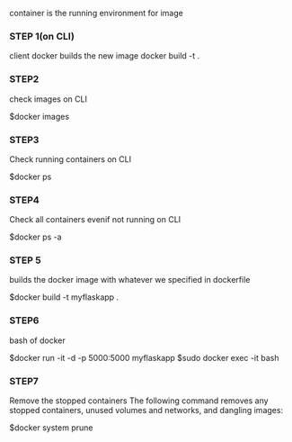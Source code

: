 container is the running environment for image

### STEP 1(on CLI)

client  docker builds the new image
docker build -t <new-image-name> .

### STEP2

check images on CLI

$docker images

### STEP3

Check running containers on CLI

$docker ps

### STEP4

Check all containers evenif not running on CLI

$docker ps -a

### STEP 5

builds the docker image with whatever we specified in dockerfile

$docker build -t myflaskapp .

### STEP6

bash of docker

$docker run -it -d -p 5000:5000 myflaskapp
$sudo docker exec -it <container-id> bash

### STEP7

Remove the stopped containers
The following command removes any stopped containers, unused volumes and networks, and dangling images:

$docker system prune
